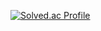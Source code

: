 
[![Solved.ac Profile](http://mazassumnida.wtf/api/generate_badge?boj=kocc10)](https://solved.ac/kocc10)
